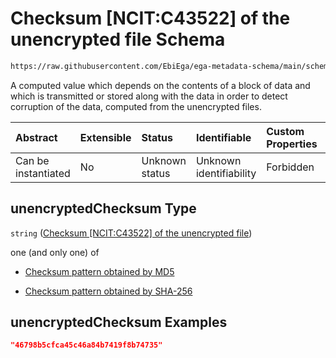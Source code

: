 # Checksum \[NCIT:C43522] of the unencrypted file Schema

```txt
https://raw.githubusercontent.com/EbiEga/ega-metadata-schema/main/schemas/EGA.common-definitions.json#/definitions/fileObject/properties/unencryptedChecksum
```

A computed value which depends on the contents of a block of data and which is transmitted or stored along with the data in order to detect corruption of the data, computed from the unencrypted files.

| Abstract            | Extensible | Status         | Identifiable            | Custom Properties | Additional Properties | Access Restrictions | Defined In                                                                                           |
| :------------------ | :--------- | :------------- | :---------------------- | :---------------- | :-------------------- | :------------------ | :--------------------------------------------------------------------------------------------------- |
| Can be instantiated | No         | Unknown status | Unknown identifiability | Forbidden         | Allowed               | none                | [EGA.common-definitions.json\*](../../../schemas/EGA.common-definitions.json "open original schema") |

## unencryptedChecksum Type

`string` ([Checksum \[NCIT:C43522\] of the unencrypted file](ega-4-definitions-ega-file-object-properties-checksum-ncitc43522-of-the-unencrypted-file.md))

one (and only one) of

*   [Checksum pattern obtained by MD5](ega-4-definitions-ega-file-object-properties-checksum-ncitc43522-of-the-unencrypted-file-oneof-checksum-pattern-obtained-by-md5.md "check type definition")

*   [Checksum pattern obtained by SHA-256](ega-4-definitions-ega-file-object-properties-checksum-ncitc43522-of-the-unencrypted-file-oneof-checksum-pattern-obtained-by-sha-256.md "check type definition")

## unencryptedChecksum Examples

```json
"46798b5cfca45c46a84b7419f8b74735"
```

